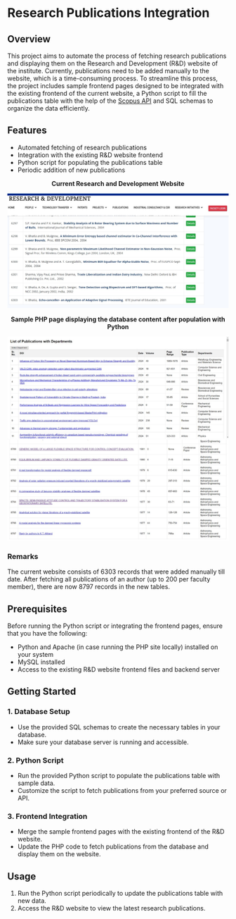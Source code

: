 # Research Publications Integration


## Overview

This project aims to automate the process of fetching research publications and displaying them on the Research and Development (R&D) website of the institute. Currently, publications need to be added manually to the website, which is a time-consuming process. To streamline this process, the project includes sample frontend pages designed to be integrated with the existing frontend of the current website, a Python script to fill the publications table with the help of the [Scopus API](https://dev.elsevier.com/sc_apis.html) and SQL schemas to organize the data efficiently.


## Features

- Automated fetching of research publications
- Integration with the existing R&D website frontend
- Python script for populating the publications table
- Periodic addition of new publications

<p align='center'><b>Current Research and Development Website</b></p>
<img src='https://github.com/Shauryanoobb/rnd-publication-automation/blob/main/screenshots/existing_page.jpg'>

<p align = 'center'><b>Sample PHP page displaying the database content after population with Python</b></p>
<img src='https://github.com/Shauryanoobb/rnd-publication-automation/blob/main/screenshots/page1.jpg'>
<img src='https://github.com/Shauryanoobb/rnd-publication-automation/blob/main/screenshots/page2.jpg'>

### Remarks
The current website consists of $6303$ records that were added manually till date. After fetching all publications of an author (up to $200$ per faculty member), there are now $8797$ records in the new tables.

## Prerequisites

Before running the Python script or integrating the frontend pages, ensure that you have the following:

- Python and Apache (in case running the PHP site locally) installed on your system
- MySQL installed
- Access to the existing R&D website frontend files and backend server

## Getting Started

### 1. Database Setup

- Use the provided SQL schemas to create the necessary tables in your database.
- Make sure your database server is running and accessible.

### 2. Python Script

- Run the provided Python script to populate the publications table with sample data.
- Customize the script to fetch publications from your preferred source or API.

### 3. Frontend Integration

- Merge the sample frontend pages with the existing frontend of the R&D website.
- Update the PHP code to fetch publications from the database and display them on the website.

## Usage

1. Run the Python script periodically to update the publications table with new data.
2. Access the R&D website to view the latest research publications.


